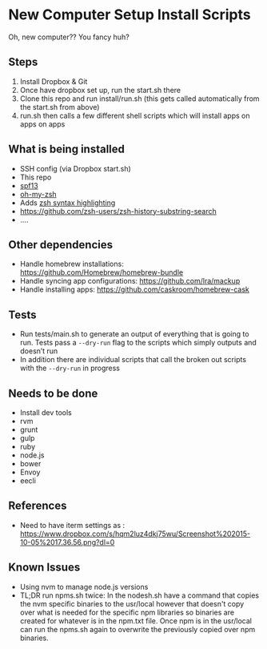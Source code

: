 # New Computer Setup Install Scripts
Oh, new computer?? You fancy huh?

## Steps
1. Install Dropbox & Git
2. Once have dropbox set up, run the start.sh there
3. Clone this repo and run install/run.sh (this gets called automatically from the start.sh from above)
4. run.sh then calls a few different shell scripts which will install apps on apps on apps

## What is being installed
* SSH config (via Dropbox start.sh)
* This repo
* [spf13](http://vim.spf13.com/#install)
* [oh-my-zsh](https://github.com/robbyrussell/oh-my-zsh)
* Adds [zsh syntax highlighting](https://github.com/zsh-users/zsh-syntax-highlighting)
* https://github.com/zsh-users/zsh-history-substring-search
* ....

## Other dependencies
* Handle homebrew installations: https://github.com/Homebrew/homebrew-bundle
* Handle syncing app configurations: https://github.com/lra/mackup
* Handle installing apps: https://github.com/caskroom/homebrew-cask

## Tests
* Run tests/main.sh to generate an output of everything that is going to run. 
Tests pass a ```--dry-run``` flag to the scripts which simply outputs and doesn’t run
* In addition there are individual scripts that call the broken out scripts
with the ```--dry-run``` in progress

## Needs to be done
* Install dev tools
* rvm
* grunt
* gulp
* ruby
* node.js
* bower
* Envoy
* eecli

## References
* Need to have iterm settings as : https://www.dropbox.com/s/hqm2luz4dkj75wu/Screenshot%202015-10-05%2017.36.56.png?dl=0

## Known Issues
* Using nvm to manage node.js versions
* TL;DR run npms.sh twice:
In the nodesh.sh have a command that copies the nvm specific binaries to the usr/local
however that doesn't copy over what is needed for the specific npm libraries
so binaries are created for whatever is in the npm.txt file. Once npm
is in the usr/local can run the npms.sh again to overwrite the previously 
copied over npm binaries. 

